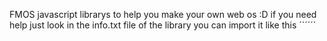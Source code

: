 FMOS javascript librarys to help you make your own web os :D
if you need help just look in the info.txt file of the library
you can import it like this ´´´<script src="https://raw.githubusercontent.com/fabischau1/FMOSkrnl/main/Kernel/FMOSkernel.js"></script>´´´
